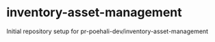 # inventory-asset-management

Initial repository setup for pr-poehali-dev/inventory-asset-management